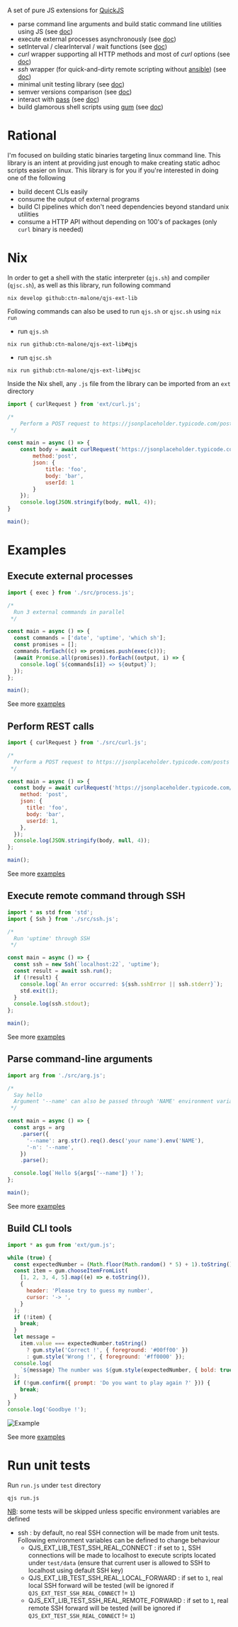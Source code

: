 A set of pure JS extensions for [QuickJS](https://github.com/ctn-malone/quickjs-cross-compiler)

* parse command line arguments and build static command line utilities using JS (see [doc](doc/arg.md))
* execute external processes asynchronously (see [doc](doc/process.md))
* setInterval / clearInterval / wait functions (see [doc](doc/timers.md))
* *curl* wrapper supporting all HTTP methods and most of *curl* options (see [doc](doc/curl.md))
* *ssh* wrapper (for quick-and-dirty remote scripting without [ansible](https://github.com/ansible/ansible)) (see [doc](doc/ssh.md))
* minimal unit testing library (see [doc](doc/tester.md))
* semver versions comparison (see [doc](doc/version.md))
* interact with [pass](https://www.passwordstore.org/) (see [doc](doc/password-store.md))
* build glamorous shell scripts using [gum](https://github.com/charmbracelet/gum) (see [doc](doc/gum.md))

# Rational

I'm focused on building static binaries targeting linux command line. This library is an intent at providing just enough to make creating static adhoc scripts easier on linux. This library is for you if you're interested in doing one of the following

- build decent CLIs easily
- consume the output of external programs
- build CI pipelines which don't need dependencies beyond standard unix utilities
- consume a HTTP API without depending on 100's of packages (only `curl` binary is needed)

# Nix

In order to get a shell with the static interpreter (`qjs.sh`) and compiler (`qjsc.sh`), as well as this library, run following command

```
nix develop github:ctn-malone/qjs-ext-lib
```

Following commands can also be used to run `qjs.sh` or `qjsc.sh` using `nix run`

- run `qjs.sh`

```
nix run github:ctn-malone/qjs-ext-lib#qjs
```

- run `qjsc.sh`

```
nix run github:ctn-malone/qjs-ext-lib#qjsc
```

Inside the Nix shell, any `.js` file from the library can be imported from an `ext` directory

```js
import { curlRequest } from 'ext/curl.js';

/*
    Perform a POST request to https://jsonplaceholder.typicode.com/posts and print response payload
 */

const main = async () => {
    const body = await curlRequest('https://jsonplaceholder.typicode.com/posts', {
        method:'post',
        json: {
            title: 'foo',
            body: 'bar',
            userId: 1
        }
    });
    console.log(JSON.stringify(body, null, 4));
}

main();
```

# Examples

## Execute external processes

```js
import { exec } from './src/process.js';

/*
  Run 3 external commands in parallel 
 */

const main = async () => {
  const commands = ['date', 'uptime', 'which sh'];
  const promises = [];
  commands.forEach((c) => promises.push(exec(c)));
  (await Promise.all(promises)).forEach((output, i) => {
    console.log(`${commands[i]} => ${output}`);
  });
};

main();
```

See more [examples](examples/process)

## Perform REST calls

```js
import { curlRequest } from './src/curl.js';

/*
  Perform a POST request to https://jsonplaceholder.typicode.com/posts and print response payload
 */

const main = async () => {
  const body = await curlRequest('https://jsonplaceholder.typicode.com/posts', {
    method: 'post',
    json: {
      title: 'foo',
      body: 'bar',
      userId: 1,
    },
  });
  console.log(JSON.stringify(body, null, 4));
};

main();
```

See more [examples](examples/curl)

## Execute remote command through SSH

```js
import * as std from 'std';
import { Ssh } from './src/ssh.js';

/* 
  Run 'uptime' through SSH
 */

const main = async () => {  
  const ssh = new Ssh(`localhost:22`, 'uptime');
  const result = await ssh.run();
  if (!result) {
    console.log(`An error occurred: ${ssh.sshError || ssh.stderr}`);
    std.exit(1);
  }
  console.log(ssh.stdout);
};

main();
```

See more [examples](examples/ssh)

## Parse command-line arguments

```js
import arg from './src/arg.js';

/*
  Say hello
  Argument '--name' can also be passed through 'NAME' environment variable
 */

const main = async () => {
  const args = arg
    .parser({
      '--name': arg.str().req().desc('your name').env('NAME'),
      '-n': '--name',
    })
    .parse();

  console.log(`Hello ${args['--name']} !`);
};

main();
```

See more [examples](examples/cmdline)

## Build CLI tools

```js
import * as gum from 'ext/gum.js';

while (true) {
  const expectedNumber = (Math.floor(Math.random() * 5) + 1).toString();
  const item = gum.chooseItemFromList(
    [1, 2, 3, 4, 5].map((e) => e.toString()),
    {
      header: 'Please try to guess my number',
      cursor: '-> ',
    }
  );
  if (!item) {
    break;
  }
  let message =
    item.value === expectedNumber.toString()
      ? gum.style('Correct !', { foreground: '#00ff00' })
      : gum.style('Wrong !', { foreground: '#ff0000' });
  console.log(
    `${message} The number was ${gum.style(expectedNumber, { bold: true })}`
  );
  if (!gum.confirm({ prompt: 'Do you want to play again ?' })) {
    break;
  }
}
console.log('Goodbye !');
```

![Example](img/gum-readme.gif)

See more [examples](examples/gum)

# Run unit tests

Run `run.js` under `test` directory

```
qjs run.js
```

<u>NB</u>: some tests will be skipped unless specific environment variables are defined

* ssh : by default, no real SSH connection will be made from unit tests. Following environment variables can be defined to change behaviour
  * QJS_EXT_LIB_TEST_SSH_REAL_CONNECT : if set to `1`, SSH connections will be made to localhost to execute scripts located under `test/data` (ensure that current user is allowed to SSH to localhost using default SSH key)
  * QJS_EXT_LIB_TEST_SSH_REAL_LOCAL_FORWARD : if set to `1`, real local SSH forward will be tested (will be ignored if `QJS_EXT_TEST_SSH_REAL_CONNECT` != `1`)
  * QJS_EXT_LIB_TEST_SSH_REAL_REMOTE_FORWARD : if set to `1`, real remote SSH forward will be tested (will be ignored if `QJS_EXT_TEST_SSH_REAL_CONNECT` != `1`)